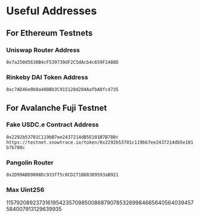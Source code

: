 # Useful Addresses

## For Ethereum Testnets

### Uniswap Router Address
```0x7a250d5630B4cF539739dF2C5dAcb4c659F2488D```

### Rinkeby DAI Token Address
```0xc7AD46e0b8a400Bb3C915120d284AafbA8fc4735```

## For Avalanche Fuji Testnet

### Fake USDC.e Contract Address
```0x2292b53701C119bB7ee2437214dB5E101B7B780c```
```https://testnet.snowtrace.io/token/0x2292b53701c119bb7ee2437214db5e101b7b780c```

### Pangolin Router
```0x2D99ABD9008Dc933ff5c0CD271B88309593aB921```

### Max Uint256
115792089237316195423570985008687907853269984665640564039457584007913129639935